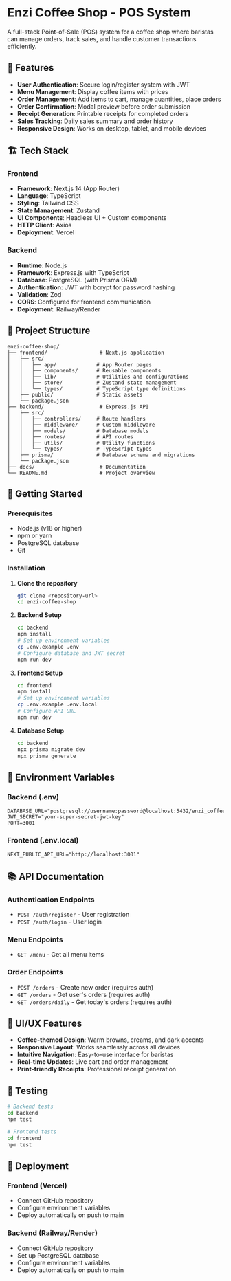 # Enzi Coffee Shop - POS System

A full-stack Point-of-Sale (POS) system for a coffee shop where baristas can manage orders, track sales, and handle customer transactions efficiently.

## 🎯 Features

- **User Authentication**: Secure login/register system with JWT
- **Menu Management**: Display coffee items with prices
- **Order Management**: Add items to cart, manage quantities, place orders
- **Order Confirmation**: Modal preview before order submission
- **Receipt Generation**: Printable receipts for completed orders
- **Sales Tracking**: Daily sales summary and order history
- **Responsive Design**: Works on desktop, tablet, and mobile devices

## 🏗️ Tech Stack

### Frontend

- **Framework**: Next.js 14 (App Router)
- **Language**: TypeScript
- **Styling**: Tailwind CSS
- **State Management**: Zustand
- **UI Components**: Headless UI + Custom components
- **HTTP Client**: Axios
- **Deployment**: Vercel

### Backend

- **Runtime**: Node.js
- **Framework**: Express.js with TypeScript
- **Database**: PostgreSQL (with Prisma ORM)
- **Authentication**: JWT with bcrypt for password hashing
- **Validation**: Zod
- **CORS**: Configured for frontend communication
- **Deployment**: Railway/Render

## 📁 Project Structure

```
enzi-coffee-shop/
├── frontend/                 # Next.js application
│   ├── src/
│   │   ├── app/             # App Router pages
│   │   ├── components/      # Reusable components
│   │   ├── lib/             # Utilities and configurations
│   │   ├── store/           # Zustand state management
│   │   └── types/           # TypeScript type definitions
│   ├── public/              # Static assets
│   └── package.json
├── backend/                  # Express.js API
│   ├── src/
│   │   ├── controllers/     # Route handlers
│   │   ├── middleware/      # Custom middleware
│   │   ├── models/          # Database models
│   │   ├── routes/          # API routes
│   │   ├── utils/           # Utility functions
│   │   └── types/           # TypeScript types
│   ├── prisma/              # Database schema and migrations
│   └── package.json
├── docs/                     # Documentation
└── README.md                 # Project overview
```

## 🚀 Getting Started

### Prerequisites

- Node.js (v18 or higher)
- npm or yarn
- PostgreSQL database
- Git

### Installation

1. **Clone the repository**

   ```bash
   git clone <repository-url>
   cd enzi-coffee-shop
   ```

2. **Backend Setup**

   ```bash
   cd backend
   npm install
   # Set up environment variables
   cp .env.example .env
   # Configure database and JWT secret
   npm run dev
   ```

3. **Frontend Setup**

   ```bash
   cd frontend
   npm install
   # Set up environment variables
   cp .env.example .env.local
   # Configure API URL
   npm run dev
   ```

4. **Database Setup**
   ```bash
   cd backend
   npx prisma migrate dev
   npx prisma generate
   ```

## 🔐 Environment Variables

### Backend (.env)

```
DATABASE_URL="postgresql://username:password@localhost:5432/enzi_coffee_shop"
JWT_SECRET="your-super-secret-jwt-key"
PORT=3001
```

### Frontend (.env.local)

```
NEXT_PUBLIC_API_URL="http://localhost:3001"
```

## 📚 API Documentation

### Authentication Endpoints

- `POST /auth/register` - User registration
- `POST /auth/login` - User login

### Menu Endpoints

- `GET /menu` - Get all menu items

### Order Endpoints

- `POST /orders` - Create new order (requires auth)
- `GET /orders` - Get user's orders (requires auth)
- `GET /orders/daily` - Get today's orders (requires auth)

## 🎨 UI/UX Features

- **Coffee-themed Design**: Warm browns, creams, and dark accents
- **Responsive Layout**: Works seamlessly across all devices
- **Intuitive Navigation**: Easy-to-use interface for baristas
- **Real-time Updates**: Live cart and order management
- **Print-friendly Receipts**: Professional receipt generation

## 🧪 Testing

```bash
# Backend tests
cd backend
npm test

# Frontend tests
cd frontend
npm test
```

## 🚀 Deployment

### Frontend (Vercel)

- Connect GitHub repository
- Configure environment variables
- Deploy automatically on push to main

### Backend (Railway/Render)

- Connect GitHub repository
- Set up PostgreSQL database
- Configure environment variables
- Deploy automatically on push to main
